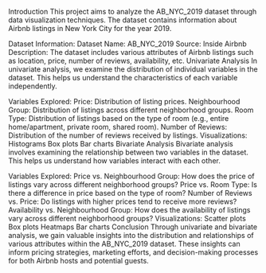 Introduction
This project aims to analyze the AB_NYC_2019 dataset through data visualization techniques. The dataset contains information about Airbnb listings in New York City for the year 2019.

Dataset Information:
Dataset Name: AB_NYC_2019
Source: Inside Airbnb
Description: The dataset includes various attributes of Airbnb listings such as location, price, number of reviews, availability, etc.
Univariate Analysis
In univariate analysis, we examine the distribution of individual variables in the dataset. This helps us understand the characteristics of each variable independently.

Variables Explored:
Price: Distribution of listing prices.
Neighbourhood Group: Distribution of listings across different neighborhood groups.
Room Type: Distribution of listings based on the type of room (e.g., entire home/apartment, private room, shared room).
Number of Reviews: Distribution of the number of reviews received by listings.
Visualizations:
Histograms
Box plots
Bar charts
Bivariate Analysis
Bivariate analysis involves examining the relationship between two variables in the dataset. This helps us understand how variables interact with each other.

Variables Explored:
Price vs. Neighbourhood Group: How does the price of listings vary across different neighborhood groups?
Price vs. Room Type: Is there a difference in price based on the type of room?
Number of Reviews vs. Price: Do listings with higher prices tend to receive more reviews?
Availability vs. Neighbourhood Group: How does the availability of listings vary across different neighborhood groups?
Visualizations:
Scatter plots
Box plots
Heatmaps
Bar charts
Conclusion
Through univariate and bivariate analysis, we gain valuable insights into the distribution and relationships of various attributes within the AB_NYC_2019 dataset. These insights can inform pricing strategies, marketing efforts, and decision-making processes for both Airbnb hosts and potential guests.
